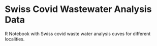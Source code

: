 # Swiss Covid Wastewater Analysis Data

R Notebook with Swiss covid waste water analysis cuves for different localities.
